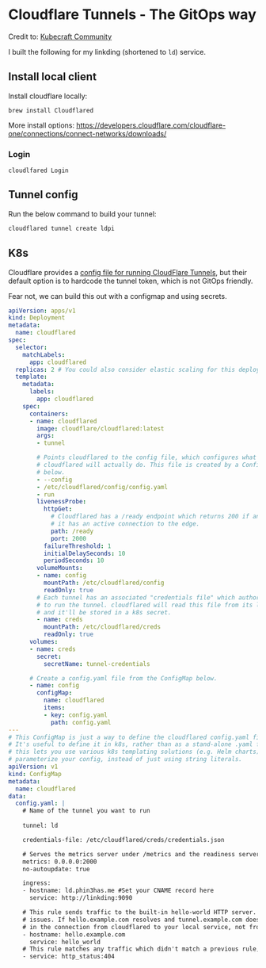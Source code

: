 # Cloudflare Tunnels - The GitOps way

Credit to: [Kubecraft Community](https://www.skool.com/kubecraft)


I built the following for my linkding (shortened to `ld`) service. 

## Install local client

Install cloudflare locally: 
```
brew install Cloudflared

```
More install options: https://developers.cloudflare.com/cloudflare-one/connections/connect-networks/downloads/

### Login
```
cloudlfared Login
```


## Tunnel config

Run the below command to build your tunnel: 

```bash
cloudflared tunnel create ldpi
```

## K8s

Cloudflare provides a [config file for running CloudFlare Tunnels](https://developers.cloudflare.com/cloudflare-one/connections/connect-networks/deploy-tunnels/deployment-guides/kubernetes/),  but their default option is to hardcode the tunnel token, which is not GitOps friendly. 

Fear not, we can build this out with a configmap and using secrets. 
```yaml
apiVersion: apps/v1
kind: Deployment
metadata:
  name: cloudflared
spec:
  selector:
    matchLabels:
      app: cloudflared
  replicas: 2 # You could also consider elastic scaling for this deployment
  template:
    metadata:
      labels:
        app: cloudflared
    spec:
      containers:
      - name: cloudflared
        image: cloudflare/cloudflared:latest
        args:
        - tunnel

        # Points cloudflared to the config file, which configures what
        # cloudflared will actually do. This file is created by a ConfigMap
        # below.
        - --config
        - /etc/cloudflared/config/config.yaml
        - run
        livenessProbe:
          httpGet:
            # Cloudflared has a /ready endpoint which returns 200 if and only if
            # it has an active connection to the edge.
            path: /ready
            port: 2000
          failureThreshold: 1
          initialDelaySeconds: 10
          periodSeconds: 10
        volumeMounts:
        - name: config
          mountPath: /etc/cloudflared/config
          readOnly: true
        # Each tunnel has an associated "credentials file" which authorizes machines
        # to run the tunnel. cloudflared will read this file from its local filesystem,
        # and it'll be stored in a k8s secret.
        - name: creds
          mountPath: /etc/cloudflared/creds
          readOnly: true
      volumes:
      - name: creds
        secret:
          secretName: tunnel-credentials

      # Create a config.yaml file from the ConfigMap below.
      - name: config
        configMap:
          name: cloudflared
          items:
          - key: config.yaml
            path: config.yaml
---
# This ConfigMap is just a way to define the cloudflared config.yaml file in k8s.
# It's useful to define it in k8s, rather than as a stand-alone .yaml file, because
# this lets you use various k8s templating solutions (e.g. Helm charts) to
# parameterize your config, instead of just using string literals.
apiVersion: v1
kind: ConfigMap
metadata:
  name: cloudflared
data:
  config.yaml: |
    # Name of the tunnel you want to run
    
    tunnel: ld 

    credentials-file: /etc/cloudflared/creds/credentials.json

    # Serves the metrics server under /metrics and the readiness server under /ready
    metrics: 0.0.0.0:2000
    no-autoupdate: true

    ingress:
    - hostname: ld.phin3has.me #Set your CNAME record here 
      service: http://linkding:9090

    # This rule sends traffic to the built-in hello-world HTTP server. This can help debug connectivity
    # issues. If hello.example.com resolves and tunnel.example.com does not, then the problem is
    # in the connection from cloudflared to your local service, not from the internet to cloudflared.
    - hostname: hello.example.com
      service: hello_world
    # This rule matches any traffic which didn't match a previous rule, and responds with HTTP 404.
    - service: http_status:404
```

```
